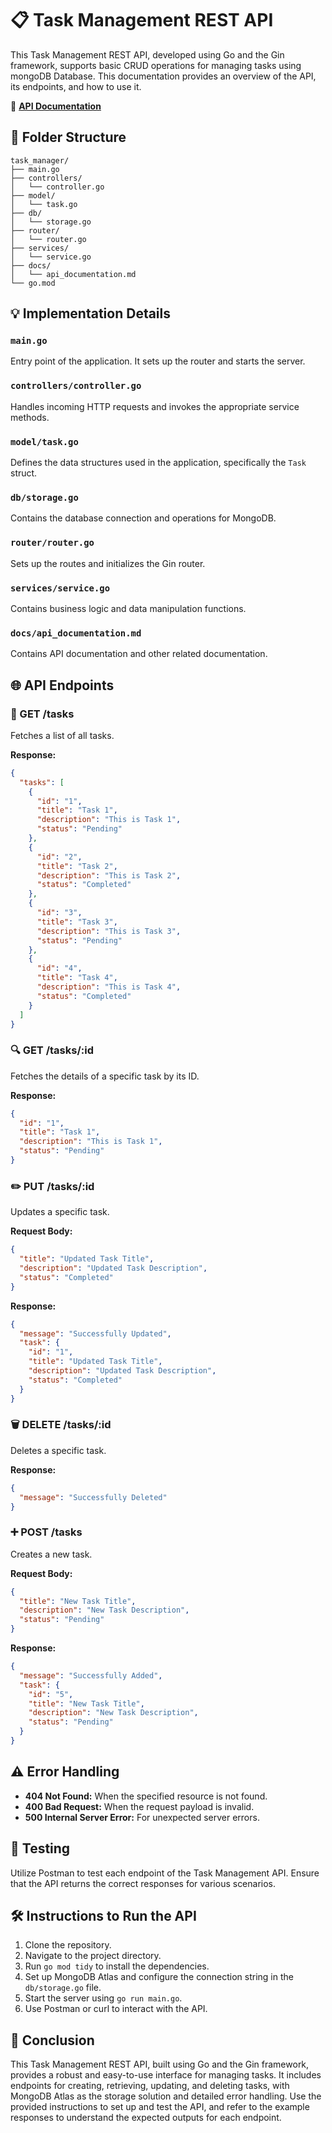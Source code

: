# 📋 Task Management REST API

This Task Management REST API, developed using Go and the Gin framework, supports basic CRUD operations for managing tasks using mongoDB Database. This documentation provides an overview of the API, its endpoints, and how to use it.

🔗 **[API Documentation](https://documenter.getpostman.com/view/32898780/2sA3kd9cJG)**

## 📁 Folder Structure

```
task_manager/
├── main.go
├── controllers/
│   └── controller.go
├── model/
│   └── task.go
├── db/
│   └── storage.go
├── router/
│   └── router.go
├── services/
│   └── service.go
├── docs/
│   └── api_documentation.md
└── go.mod
```

## 💡 Implementation Details

### `main.go`

Entry point of the application. It sets up the router and starts the server.

### `controllers/controller.go`

Handles incoming HTTP requests and invokes the appropriate service methods.

### `model/task.go`

Defines the data structures used in the application, specifically the `Task` struct.

### `db/storage.go`

Contains the database connection and operations for MongoDB.

### `router/router.go`

Sets up the routes and initializes the Gin router.

### `services/service.go`

Contains business logic and data manipulation functions.

### `docs/api_documentation.md`

Contains API documentation and other related documentation.

## 🌐 API Endpoints

### 📜 GET /tasks

Fetches a list of all tasks.

**Response:**

```json
{
  "tasks": [
    {
      "id": "1",
      "title": "Task 1",
      "description": "This is Task 1",
      "status": "Pending"
    },
    {
      "id": "2",
      "title": "Task 2",
      "description": "This is Task 2",
      "status": "Completed"
    },
    {
      "id": "3",
      "title": "Task 3",
      "description": "This is Task 3",
      "status": "Pending"
    },
    {
      "id": "4",
      "title": "Task 4",
      "description": "This is Task 4",
      "status": "Completed"
    }
  ]
}
```

### 🔍 GET /tasks/:id

Fetches the details of a specific task by its ID.

**Response:**

```json
{
  "id": "1",
  "title": "Task 1",
  "description": "This is Task 1",
  "status": "Pending"
}
```

### ✏️ PUT /tasks/:id

Updates a specific task.

**Request Body:**

```json
{
  "title": "Updated Task Title",
  "description": "Updated Task Description",
  "status": "Completed"
}
```

**Response:**

```json
{
  "message": "Successfully Updated",
  "task": {
    "id": "1",
    "title": "Updated Task Title",
    "description": "Updated Task Description",
    "status": "Completed"
  }
}
```

### 🗑️ DELETE /tasks/:id

Deletes a specific task.

**Response:**

```json
{
  "message": "Successfully Deleted"
}
```

### ➕ POST /tasks

Creates a new task.

**Request Body:**

```json
{
  "title": "New Task Title",
  "description": "New Task Description",
  "status": "Pending"
}
```

**Response:**

```json
{
  "message": "Successfully Added",
  "task": {
    "id": "5",
    "title": "New Task Title",
    "description": "New Task Description",
    "status": "Pending"
  }
}
```

## ⚠️ Error Handling

- **404 Not Found:** When the specified resource is not found.
- **400 Bad Request:** When the request payload is invalid.
- **500 Internal Server Error:** For unexpected server errors.

## 🧪 Testing

Utilize Postman to test each endpoint of the Task Management API. Ensure that the API returns the correct responses for various scenarios.

## 🛠️ Instructions to Run the API

1. Clone the repository.
2. Navigate to the project directory.
3. Run `go mod tidy` to install the dependencies.
4. Set up MongoDB Atlas and configure the connection string in the `db/storage.go` file.
5. Start the server using `go run main.go`.
6. Use Postman or curl to interact with the API.

## 🏁 Conclusion

This Task Management REST API, built using Go and the Gin framework, provides a robust and easy-to-use interface for managing tasks. It includes endpoints for creating, retrieving, updating, and deleting tasks, with MongoDB Atlas as the storage solution and detailed error handling. Use the provided instructions to set up and test the API, and refer to the example responses to understand the expected outputs for each endpoint.
